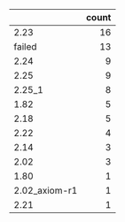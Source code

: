 |               |   count |
|:--------------|--------:|
| 2.23          |      16 |
| failed        |      13 |
| 2.24          |       9 |
| 2.25          |       9 |
| 2.25_1        |       8 |
| 1.82          |       5 |
| 2.18          |       5 |
| 2.22          |       4 |
| 2.14          |       3 |
| 2.02          |       3 |
| 1.80          |       1 |
| 2.02_axiom-r1 |       1 |
| 2.21          |       1 |